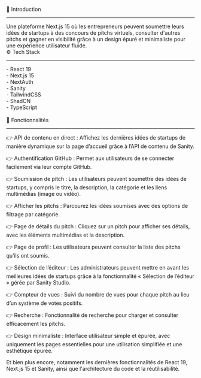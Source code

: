 🤖 Introduction

<hr>
Une plateforme Next.js 15 où les entrepreneurs peuvent soumettre leurs idées de startups à des concours de pitchs virtuels, consulter d'autres pitchs et gagner en visibilité grâce à un design épuré et minimaliste pour une expérience utilisateur fluide.

<br>
⚙️ Tech Stack

<hr>
- React 19 <br>
- Next.js 15 <br>
- NextAuth <br>
- Sanity <br>
- TailwindCSS <br>
- ShadCN <br>
- TypeScript <br>

<br>
🔋 Fonctionnalités

<hr>
👉 API de contenu en direct : Affichez les dernières idées de startups de manière dynamique sur la page d’accueil grâce à l’API de contenu de Sanity.

👉 Authentification GitHub : Permet aux utilisateurs de se connecter facilement via leur compte GitHub.

👉 Soumission de pitch : Les utilisateurs peuvent soumettre des idées de startups, y compris le titre, la description, la catégorie et les liens multimédias (image ou vidéo).

👉 Afficher les pitchs : Parcourez les idées soumises avec des options de filtrage par catégorie.

👉 Page de détails du pitch : Cliquez sur un pitch pour afficher ses détails, avec les éléments multimédias et la description.

👉 Page de profil : Les utilisateurs peuvent consulter la liste des pitchs qu’ils ont soumis.

👉 Sélection de l’éditeur : Les administrateurs peuvent mettre en avant les meilleures idées de startups grâce à la fonctionnalité « Sélection de l’éditeur » gérée par Sanity Studio.

👉 Compteur de vues : Suivi du nombre de vues pour chaque pitch au lieu d’un système de votes positifs.

👉 Recherche : Fonctionnalité de recherche pour charger et consulter efficacement les pitchs.

👉 Design minimaliste : Interface utilisateur simple et épurée, avec uniquement les pages essentielles pour une utilisation simplifiée et une esthétique épurée.

Et bien plus encore, notamment les dernières fonctionnalités de React 19, Next.js 15 et Sanity, ainsi que l'architecture du code et la réutilisabilité.
